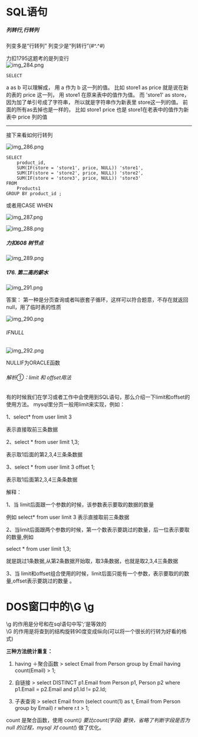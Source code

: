 # SQL语句   

#####  列转行,行转列       
列变多是“行转列” 列变少是“列转行”(#^.^#)    
 

力扣1795这题考的是列变行      
![img_284.png](img_284.png)    

```mysql
SELECT 

```


a as b 可以理解成， 用 a 作为 b 这一列的值。 比如 store1 as price 就是说在新的表的 price 这一列， 用 store1 在原来表中的值作为值。 而 'store1' as store， 因为加了单引号成了字符串， 所以就是字符串作为新表里 store这一列的值。 前面的所有as去掉也是一样的， 比如 store1 price 也是 store1在老表中的值作为新表中 price 列的值      


----

接下来看如何行转列   

![img_286.png](img_286.png)    

```mysql
SELECT
    product_id,
    SUM(IF(store = 'store1', price, NULL)) 'store1',
    SUM(IF(store = 'store2', price, NULL)) 'store2',
    SUM(IF(store = 'store3', price, NULL)) 'store3'
FROM
    Products1
GROUP BY product_id ;

```

或者用CASE WHEN   


![img_287.png](img_287.png)   


![img_288.png](img_288.png)   



##### 力扣608 树节点   

![img_289.png](img_289.png)       



##### 176. 第二高的薪水
   
![img_291.png](img_291.png)    


答案： 
第一种是分页查询或者叫嵌套子循环，这样可以符合题意，不存在就返回null，用了临时表的性质   



![img_290.png](img_290.png)    

###### IFNULL
![img_292.png](img_292.png)     


NULLIF为ORACLE函数   
###### 解析①：limit 和 offset用法      


有的时候我们在学习或者工作中会使用到SQL语句，那么介绍一下limit和offset的使用方法。
mysql里分页一般用limit来实现，例如：

1、select* from user limit 3

表示直接取前三条数据

2、select * from user limit 1,3;

表示取1后面的第2,3,4三条条数据

3、select * from user limit 3 offset 1;

表示取1后面第2,3,4三条条数据

解释：

1、当 limit后面跟一个参数的时候，该参数表示要取的数据的数量

例如 select* from user limit 3 表示直接取前三条数据

2、当limit后面跟两个参数的时候，第一个数表示要跳过的数量，后一位表示要取的数量,例如

select * from user limit 1,3;

就是跳过1条数据,从第2条数据开始取，取3条数据，也就是取2,3,4三条数据

3、当 limit和offset组合使用的时候，limit后面只能有一个参数，表示要取的的数量,offset表示要跳过的数量 。

  




# DOS窗口中的\G \g
\g 的作用是分号和在sql语句中写’;’是等效的    
\G 的作用是将查到的结构旋转90度变成纵向(可以将一个很长的行转为好看的格式) 








**三种方法统计重复：**

1. having ＋聚合函数 > select Email from Person group by Email having count(Email) > 1;

2. 自链接 > select DISTINCT p1.Email from Person p1, Person p2 where p1.Email = p2.Email and p1.Id != p2.Id;

3. 子表查询 > select Email from (select count(1) as t, Email from Person group by Email) r where r.t > 1;   



count 是聚合函数，使用 count(*) 要比count(字段) 要快，省略了判断字段是否为 null 的过程，mysql 对 count(*) 做了优化。    
    

